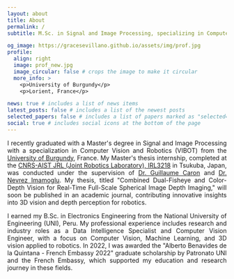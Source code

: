 ```yaml
---
layout: about
title: About
permalink: /
subtitle: M.Sc. in Signal and Image Processing, specializing in Computer Vision and Robotics | B.Sc. in Electronics Engineering

og_image: https://gracesevillano.github.io/assets/img/prof.jpg
profile:
  align: right
  image: prof_new.jpg
  image_circular: false # crops the image to make it circular
  more_info: >
    <p>University of Burgundy</p>
    <p>Lorient, France</p>

news: true # includes a list of news items
latest_posts: false # includes a list of the newest posts
selected_papers: false # includes a list of papers marked as "selected={true}"
social: true # includes social icons at the bottom of the page
---
```


<div style="text-align: justify;">
I recently graduated with a Master's degree in Signal and Image Processing with a specialization in Computer Vision and Robotics (VIBOT) from the <a href="https://www.u-bourgogne.fr/" target="_blank">University of Burgundy</a>, France. My Master's thesis internship, completed at the <a href="https://unit.aist.go.jp/jrl-22022" target="_blank">CNRS-AIST JRL (Joint Robotics Laboratory), IRL3218</a> in Tsukuba, Japan, was conducted under the supervision of <a href="https://home.mis.u-picardie.fr/~g-caron/fr/" target="_blank">Dr. Guillaume Caron</a> and <a href="https://nevrez.github.io/" target="_blank">Dr. Nevrez Imamoglu</a>. My thesis, titled "Combined Dual-Fisheye and Color-Depth Vision for Real-Time Full-Scale Spherical Image Depth Imaging," will soon be published in an academic journal, contributing innovative insights into 3D vision and depth perception for robotics.

I earned my B.Sc. in Electronics Engineering from the National University of Engineering (UNI), Peru. My professional experience includes research and industry roles as a Data Intelligence Specialist and Computer Vision Engineer, with a focus on Computer Vision, Machine Learning, and 3D vision applied to robotics. In 2022, I was awarded the "Alberto Benavides de la Quintana - French Embassy 2022" graduate scholarship by Patronato UNI and the French Embassy, which supported my education and research journey in these fields.
</div>
